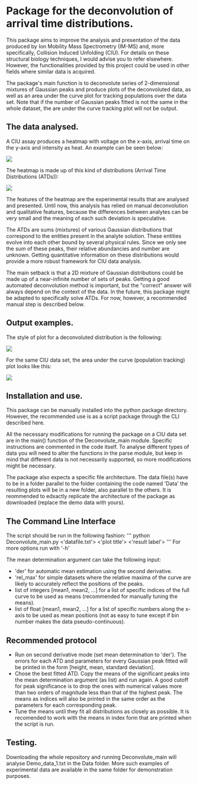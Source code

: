# Package for the deconvolution of arrival time distributions.

This package aims to improve the analysis and presentation of the data produced by Ion Mobility Mass Spectrometry (IM-MS) and, more specifically, Collision Induced Unfolding (CIU). For details on these structural biology techniques, I would advise you to refer elsewhere. However, the functionalities provided by this project could be used in other fields where similar data is acquired.


The package's main function is to deconvolute series of 2-dimensional mixtures of Gaussian peaks and produce plots of the deconvoluted data, as well as an area under the curve plot for tracking populations over the data set. Note that if the number of Gaussian peaks fitted is not the same in the whole dataset, the are under the curve tracking plot will not be output.

## The data analysed.

A CIU assay produces a heatmap with voltage on the x-axis, arrival time on the y-axis and intensity as heat. An example can be seen below:

![](https://github.com/simoskalfas/CIVU/blob/master/Images/Heatmap.png)

The heatmap is made up of this kind of distributions (Arrival Time Distributions (ATDs)):

![](https://github.com/simoskalfas/CIVU/blob/master/Images/ATD.png)

The features of the heatmap are the experimental results that are analysed and presented. Until now, this analysis has relied on manual deconvolution and qualitative features, because the differences between analytes can be very small and the meaning of each such deviation is speculative.


The ATDs are sums (mixtures) of various Gaussian distributions that correspond to the entities present in the analyte solution. These entities evolve into each other bound by several physical rules. Since we only see the sum of these peaks, their relative abundancies and number are unknown. Getting quantitative information on these distributions would provide a more robust framework for CIU data analysis.


The main setback is that a 2D mixture of Gaussian distributions could be made up of a near-infinite number of sets of peaks. Getting a good automated deconvolution method is important, but the "correct" answer will always depend on the context of the data. In the future, this package might be adapted to specifically solve ATDs. For now, however, a recommended manual step is described below.

## Output examples.

The style of plot for a deconvoluted distribution is the following:

![](https://github.com/simoskalfas/CIVU/blob/master/Images/Example_deconv.png)

For the same CIU data set, the area under the curve (population tracking) plot looks like this:

![](https://github.com/simoskalfas/CIVU/blob/master/Images/Example_areas.png)

## Installation and use.

This package can be manually installed into the python package directory. However, the recommended use is as a script package through the CLI described here.


All the necessary modifications for running the package on a CIU data set are in the main() function of the Deconvolute_main module. Specific instructions are commented in the code itself. To analyse different types of data you will need to alter the functions in the parse module, but keep in mind that different data is not necessarily supported, so more modifications might be necessary.


The package also expects a specific file architecture. The data file(s) have to be in a folder parallel to the folder containing the code named 'Data' the resulting plots will be in a new folder, also parallel to the others. It is reommended to edxactly replicate the architecture of the package as downloaded (replace the demo data with yours).

## The Command Line Interface 

The script should be run in the following fashion: 
'''
python Deconvolute_main.py <'datafile.txt'> <'plot title'> <mean determination> <'result label'> '''
For more options run with '-h'

The mean determination argument can take the following input:
- 'der' for automatic mean estimation using the second derivative.
- 'rel_max' for simple datasets where the relative maxima of the curve are likely to accurately reflect the positions of the peaks.
- list of integers [mean1, mean2, ...] for a list of specific indices of the full curve to be used as means (recommended for manually tuning the means).
- list of float [mean1, mean2, ...] for a list of specific numbers along the x-axis to be used as mean positions (not as easy to tune except if bin number makes the data pseudo-continuous).

## Recommended protocol

- Run on second derivative mode (set mean determination to 'der'). The errors for each ATD and parameters for every Gaussian peak fitted will be printed in the form [height, mean, standard deviation].
- Chose the best fitted ATD. Copy the means of the significant peaks into the mean determination argument (as list) and run again. A good cutoff for peak significance is to drop the ones with numerical values more than two orders of magnitude less than that of the highest peak. The means as indices will also be printed in the same order as the parameters for each corresponding peak.
- Tune the means until they fit all distributions as closely as possible. It is recomended to work with the means in index form that are printed when the script is run.

## Testing.

Downloading the whole repository and running Deconvolute_main will analyse Demo_data_1.txt in the Data folder. More such examples of experimental data are available in the same folder for demonstration purposes.

